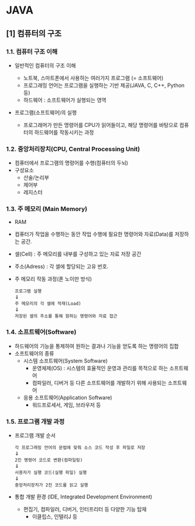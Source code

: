 JAVA
===
[1] 컴퓨터의 구조
----
### 1.1. 컴퓨터 구조 이해

- 일반적인 컴퓨터의 구조 이해
    - 노트북, 스마트폰에서 사용하는 여러가지 프로그램 (= 소프트웨어)
    - 프로그래밍 언어는 프로그램을 실행하는 기반 제공(JAVA, C, C++, Python 등)
    - 하드웨어 : 소프트웨어가 실행되는 영역

- 프로그램(소프트웨어)의 실행
    - 프로그래머가 만든 명령어를 CPU가 읽어들이고, 해당 명령어를 바탕으로 컴퓨터의 하드웨어를 작동시키는 과정

### 1.2. 중앙처리장치(CPU, Central Processing Unit)

- 컴퓨터에서 프로그램의 명령어를 수행(컴퓨터의 두뇌)
- 구성요소
    - 산술/논리부
    - 제어부 
    - 레지스터 

### 1.3. 주 메모리 (Main Memory)

- RAM
- 컴퓨터가 작업을 수행하는 동안 작업 수행에 필요한 명령어와 자료(Data)를 저장하는 공간.
- 셀(Cell) : 주 메모리를 내부를 구성하고 있는 자료 저장 공간
- 주소(Adress) : 각 셀에 할당되는 고유 번호.
- 주 메모리 작동 과정(폰 노이만 방식)

    `프로그램 실행`\
    &Downarrow;\
    `주 메모리의 각 셀에 적재(Load)`\
    &Downarrow;\
    `저장된 셀의 주소를 통해 원하는 명령어와 자료 접근`

### 1.4. 소프트웨어(Software)

- 하드웨어의 기능을 통제하여 원하는 결과나 기능을 얻도록 하는 명령어의 집합 
- 소프트웨어의 종류
    - 시스템 소프트웨어(System Software)
        - 운영체제(OS) : 시스템의 효율적인 운영과 관리를 목적으로 하는 소프트웨어
        - 컴파일러, 디버거 등 다른 소프트웨어를 개발하기 위해 사용되는 소프트웨어
    - 응용 소프트웨어(Application Software)
        - 워드프로세서, 게임, 브라우저 등              

### 1.5. 프로그램 개발 과정
    
- 프로그램 개발 순서

    `각 프로그래밍 언어의 문법에 맞춰 소스 코드 작성 후 파일로 저장`\
    &Downarrow;\
    `2진 명령어 코드로 변환(컴파일링)`\
    &Downarrow;\
    `사용자가 실행 코드(실행 파일) 실행`\
    &Downarrow;\
    `중앙처리장치가 2진 코드를 읽고 실행`
    
- 통합 개발 환경 (IDE, Integrated Development Environment)
    - 편집기, 컴파일러, 디버거, 인터프리터 등 다양한 기능 탑재
        - 이클립스, 인텔리J 등

        